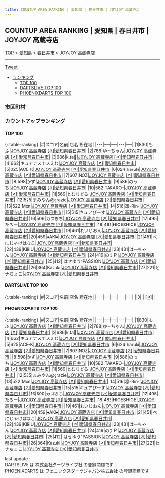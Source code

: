 ```yaml
---
title: COUNTUP AREA RANKING | 愛知県 | 春日井市 | JOYJOY 高蔵寺店
---
```

## COUNTUP AREA RANKING | 愛知県 | 春日井市 | JOYJOY 高蔵寺店

[TOP](/darts/rank/) > [愛知県](/darts/rank/愛知県/) > [春日井市](/darts/rank/愛知県/春日井市/) > JOYJOY 高蔵寺店

___

<a href="https://twitter.com/share?ref_src=twsrc%5Etfw" data-text="COUNTUP AREA RANKING | 愛知県春日井市JOYJOY 高蔵寺店" class="twitter-share-button" data-hashtags="DARTSLIVE,PHOENIXDARTS,darts,ダーツ" data-show-count="false">Tweet</a>

* [ランキング](#カウントアップランキング)
    * [TOP 100](#top-100)
    * [DARTSLIVE TOP 100](#dartslive-top-100)
    * [PHOENIXDARTS TOP 100](#phoenixdarts-top-100)

### 市区町村

<ul>

</ul>

### カウントアップランキング

#### TOP 100



{:.table-ranking}
|#|スコア|名前|店名|所在地|
|---|---|---|---|---|
|1|830|<span class="rank-name-pd">もふ</span>|<a href="/darts/rank/shops/9873.html">JOYJOY 高蔵寺店</a> <a href="https://vs.phoenixdarts.com/jp/shop/shopDetailInfo/s_9873?s_seq=9873">[↗]</a>|<a href="/darts/rank/愛知県/春日井市">愛知県春日井市</a>|
|2|788|<span class="rank-name-pd">ゆーちゃん</span>|<a href="/darts/rank/shops/9873.html">JOYJOY 高蔵寺店</a> <a href="https://vs.phoenixdarts.com/jp/shop/shopDetailInfo/s_9873?s_seq=9873">[↗]</a>|<a href="/darts/rank/愛知県/春日井市">愛知県春日井市</a>|
|3|686|<span class="rank-name-pd">k.ta🐣</span>|<a href="/darts/rank/shops/9873.html">JOYJOY 高蔵寺店</a> <a href="https://vs.phoenixdarts.com/jp/shop/shopDetailInfo/s_9873?s_seq=9873">[↗]</a>|<a href="/darts/rank/愛知県/春日井市">愛知県春日井市</a>|
|4|662|<span class="rank-name-pd">キュアナスナスえむ</span>|<a href="/darts/rank/shops/9873.html">JOYJOY 高蔵寺店</a> <a href="https://vs.phoenixdarts.com/jp/shop/shopDetailInfo/s_9873?s_seq=9873">[↗]</a>|<a href="/darts/rank/愛知県/春日井市">愛知県春日井市</a>|
|5|625|<span class="rank-name-pd">ACE-K</span>|<a href="/darts/rank/shops/9873.html">JOYJOY 高蔵寺店</a> <a href="https://vs.phoenixdarts.com/jp/shop/shopDetailInfo/s_9873?s_seq=9873">[↗]</a>|<a href="/darts/rank/愛知県/春日井市">愛知県春日井市</a>|
|6|624|<span class="rank-name-pd">haruki</span>|<a href="/darts/rank/shops/9873.html">JOYJOY 高蔵寺店</a> <a href="https://vs.phoenixdarts.com/jp/shop/shopDetailInfo/s_9873?s_seq=9873">[↗]</a>|<a href="/darts/rank/愛知県/春日井市">愛知県春日井市</a>|
|7|607|<span class="rank-name-pd">NOZ</span>|<a href="/darts/rank/shops/9873.html">JOYJOY 高蔵寺店</a> <a href="https://vs.phoenixdarts.com/jp/shop/shopDetailInfo/s_9873?s_seq=9873">[↗]</a>|<a href="/darts/rank/愛知県/春日井市">愛知県春日井市</a>|
|8|598|<span class="rank-name-pd">かず</span>|<a href="/darts/rank/shops/9873.html">JOYJOY 高蔵寺店</a> <a href="https://vs.phoenixdarts.com/jp/shop/shopDetailInfo/s_9873?s_seq=9873">[↗]</a>|<a href="/darts/rank/愛知県/春日井市">愛知県春日井市</a>|
|9|586|<span class="rank-name-pd">のっち</span>|<a href="/darts/rank/shops/9873.html">JOYJOY 高蔵寺店</a> <a href="https://vs.phoenixdarts.com/jp/shop/shopDetailInfo/s_9873?s_seq=9873">[↗]</a>|<a href="/darts/rank/愛知県/春日井市">愛知県春日井市</a>|
|10|582|<span class="rank-name-pd">TAKARO-</span>|<a href="/darts/rank/shops/9873.html">JOYJOY 高蔵寺店</a> <a href="https://vs.phoenixdarts.com/jp/shop/shopDetailInfo/s_9873?s_seq=9873">[↗]</a>|<a href="/darts/rank/愛知県/春日井市">愛知県春日井市</a>|
|11|569|<span class="rank-name-pd">とむりどる</span>|<a href="/darts/rank/shops/9873.html">JOYJOY 高蔵寺店</a> <a href="https://vs.phoenixdarts.com/jp/shop/shopDetailInfo/s_9873?s_seq=9873">[↗]</a>|<a href="/darts/rank/愛知県/春日井市">愛知県春日井市</a>|
|12|525|<span class="rank-name-pd">まみやん@grazie</span>|<a href="/darts/rank/shops/9873.html">JOYJOY 高蔵寺店</a> <a href="https://vs.phoenixdarts.com/jp/shop/shopDetailInfo/s_9873?s_seq=9873">[↗]</a>|<a href="/darts/rank/愛知県/春日井市">愛知県春日井市</a>|
|13|522|<span class="rank-name-pd">Mon</span>|<a href="/darts/rank/shops/9873.html">JOYJOY 高蔵寺店</a> <a href="https://vs.phoenixdarts.com/jp/shop/shopDetailInfo/s_9873?s_seq=9873">[↗]</a>|<a href="/darts/rank/愛知県/春日井市">愛知県春日井市</a>|
|14|516|<span class="rank-name-pd">凛-Rin-</span>|<a href="/darts/rank/shops/9873.html">JOYJOY 高蔵寺店</a> <a href="https://vs.phoenixdarts.com/jp/shop/shopDetailInfo/s_9873?s_seq=9873">[↗]</a>|<a href="/darts/rank/愛知県/春日井市">愛知県春日井市</a>|
|15|515|<span class="rank-name-pd">キュアぴーす</span>|<a href="/darts/rank/shops/9873.html">JOYJOY 高蔵寺店</a> <a href="https://vs.phoenixdarts.com/jp/shop/shopDetailInfo/s_9873?s_seq=9873">[↗]</a>|<a href="/darts/rank/愛知県/春日井市">愛知県春日井市</a>|
|16|509|<span class="rank-name-pd">カズきち</span>|<a href="/darts/rank/shops/9873.html">JOYJOY 高蔵寺店</a> <a href="https://vs.phoenixdarts.com/jp/shop/shopDetailInfo/s_9873?s_seq=9873">[↗]</a>|<a href="/darts/rank/愛知県/春日井市">愛知県春日井市</a>|
|17|495|<span class="rank-name-pd">たろー</span>|<a href="/darts/rank/shops/9873.html">JOYJOY 高蔵寺店</a> <a href="https://vs.phoenixdarts.com/jp/shop/shopDetailInfo/s_9873?s_seq=9873">[↗]</a>|<a href="/darts/rank/愛知県/春日井市">愛知県春日井市</a>|
|18|482|<span class="rank-name-pd">HIGESHIGE</span>|<a href="/darts/rank/shops/9873.html">JOYJOY 高蔵寺店</a> <a href="https://vs.phoenixdarts.com/jp/shop/shopDetailInfo/s_9873?s_seq=9873">[↗]</a>|<a href="/darts/rank/愛知県/春日井市">愛知県春日井市</a>|
|19|461|<span class="rank-name-pd">れいじおん</span>|<a href="/darts/rank/shops/9873.html">JOYJOY 高蔵寺店</a> <a href="https://vs.phoenixdarts.com/jp/shop/shopDetailInfo/s_9873?s_seq=9873">[↗]</a>|<a href="/darts/rank/愛知県/春日井市">愛知県春日井市</a>|
|20|459|<span class="rank-name-pd">♦︎AKI♦︎</span>|<a href="/darts/rank/shops/9873.html">JOYJOY 高蔵寺店</a> <a href="https://vs.phoenixdarts.com/jp/shop/shopDetailInfo/s_9873?s_seq=9873">[↗]</a>|<a href="/darts/rank/愛知県/春日井市">愛知県春日井市</a>|
|21|451|<span class="rank-name-pd">べにじゃけはなこ</span>|<a href="/darts/rank/shops/9873.html">JOYJOY 高蔵寺店</a> <a href="https://vs.phoenixdarts.com/jp/shop/shopDetailInfo/s_9873?s_seq=9873">[↗]</a>|<a href="/darts/rank/愛知県/春日井市">愛知県春日井市</a>|
|22|439|<span class="rank-name-pd">KIRIU</span>|<a href="/darts/rank/shops/9873.html">JOYJOY 高蔵寺店</a> <a href="https://vs.phoenixdarts.com/jp/shop/shopDetailInfo/s_9873?s_seq=9873">[↗]</a>|<a href="/darts/rank/愛知県/春日井市">愛知県春日井市</a>|
|23|431|<span class="rank-name-pd">はーちゃん</span>|<a href="/darts/rank/shops/9873.html">JOYJOY 高蔵寺店</a> <a href="https://vs.phoenixdarts.com/jp/shop/shopDetailInfo/s_9873?s_seq=9873">[↗]</a>|<a href="/darts/rank/愛知県/春日井市">愛知県春日井市</a>|
|24|419|<span class="rank-name-pd">のりＰ</span>|<a href="/darts/rank/shops/9873.html">JOYJOY 高蔵寺店</a> <a href="https://vs.phoenixdarts.com/jp/shop/shopDetailInfo/s_9873?s_seq=9873">[↗]</a>|<a href="/darts/rank/愛知県/春日井市">愛知県春日井市</a>|
|25|412|<span class="rank-name-pd"> はせゆう†PASSION</span>|<a href="/darts/rank/shops/9873.html">JOYJOY 高蔵寺店</a> <a href="https://vs.phoenixdarts.com/jp/shop/shopDetailInfo/s_9873?s_seq=9873">[↗]</a>|<a href="/darts/rank/愛知県/春日井市">愛知県春日井市</a>|
|26|364|<span class="rank-name-pd">Kazuki</span>|<a href="/darts/rank/shops/9873.html">JOYJOY 高蔵寺店</a> <a href="https://vs.phoenixdarts.com/jp/shop/shopDetailInfo/s_9873?s_seq=9873">[↗]</a>|<a href="/darts/rank/愛知県/春日井市">愛知県春日井市</a>|
|27|221|<span class="rank-name-pd">ヒナちょこ</span>|<a href="/darts/rank/shops/9873.html">JOYJOY 高蔵寺店</a> <a href="https://vs.phoenixdarts.com/jp/shop/shopDetailInfo/s_9873?s_seq=9873">[↗]</a>|<a href="/darts/rank/愛知県/春日井市">愛知県春日井市</a>|


#### DARTSLIVE TOP 100



{:.table-ranking}
|#|スコア|名前|店名|所在地|
|---|---|---|---|---|
||0|<span class="rank-name-dl"> </span>|<a href="/darts/rank/shops/.html"></a> <a href="">[↗]</a>|<a href="/darts/rank//"></a>|


#### PHOENIXDARTS TOP 100



{:.table-ranking}
|#|スコア|名前|店名|所在地|
|---|---|---|---|---|
|1|830|<span class="rank-name-pd">もふ</span>|<a href="/darts/rank/shops/9873.html">JOYJOY 高蔵寺店</a> <a href="https://vs.phoenixdarts.com/jp/shop/shopDetailInfo/s_9873?s_seq=9873">[↗]</a>|<a href="/darts/rank/愛知県/春日井市">愛知県春日井市</a>|
|2|788|<span class="rank-name-pd">ゆーちゃん</span>|<a href="/darts/rank/shops/9873.html">JOYJOY 高蔵寺店</a> <a href="https://vs.phoenixdarts.com/jp/shop/shopDetailInfo/s_9873?s_seq=9873">[↗]</a>|<a href="/darts/rank/愛知県/春日井市">愛知県春日井市</a>|
|3|686|<span class="rank-name-pd">k.ta🐣</span>|<a href="/darts/rank/shops/9873.html">JOYJOY 高蔵寺店</a> <a href="https://vs.phoenixdarts.com/jp/shop/shopDetailInfo/s_9873?s_seq=9873">[↗]</a>|<a href="/darts/rank/愛知県/春日井市">愛知県春日井市</a>|
|4|662|<span class="rank-name-pd">キュアナスナスえむ</span>|<a href="/darts/rank/shops/9873.html">JOYJOY 高蔵寺店</a> <a href="https://vs.phoenixdarts.com/jp/shop/shopDetailInfo/s_9873?s_seq=9873">[↗]</a>|<a href="/darts/rank/愛知県/春日井市">愛知県春日井市</a>|
|5|625|<span class="rank-name-pd">ACE-K</span>|<a href="/darts/rank/shops/9873.html">JOYJOY 高蔵寺店</a> <a href="https://vs.phoenixdarts.com/jp/shop/shopDetailInfo/s_9873?s_seq=9873">[↗]</a>|<a href="/darts/rank/愛知県/春日井市">愛知県春日井市</a>|
|6|624|<span class="rank-name-pd">haruki</span>|<a href="/darts/rank/shops/9873.html">JOYJOY 高蔵寺店</a> <a href="https://vs.phoenixdarts.com/jp/shop/shopDetailInfo/s_9873?s_seq=9873">[↗]</a>|<a href="/darts/rank/愛知県/春日井市">愛知県春日井市</a>|
|7|607|<span class="rank-name-pd">NOZ</span>|<a href="/darts/rank/shops/9873.html">JOYJOY 高蔵寺店</a> <a href="https://vs.phoenixdarts.com/jp/shop/shopDetailInfo/s_9873?s_seq=9873">[↗]</a>|<a href="/darts/rank/愛知県/春日井市">愛知県春日井市</a>|
|8|598|<span class="rank-name-pd">かず</span>|<a href="/darts/rank/shops/9873.html">JOYJOY 高蔵寺店</a> <a href="https://vs.phoenixdarts.com/jp/shop/shopDetailInfo/s_9873?s_seq=9873">[↗]</a>|<a href="/darts/rank/愛知県/春日井市">愛知県春日井市</a>|
|9|586|<span class="rank-name-pd">のっち</span>|<a href="/darts/rank/shops/9873.html">JOYJOY 高蔵寺店</a> <a href="https://vs.phoenixdarts.com/jp/shop/shopDetailInfo/s_9873?s_seq=9873">[↗]</a>|<a href="/darts/rank/愛知県/春日井市">愛知県春日井市</a>|
|10|582|<span class="rank-name-pd">TAKARO-</span>|<a href="/darts/rank/shops/9873.html">JOYJOY 高蔵寺店</a> <a href="https://vs.phoenixdarts.com/jp/shop/shopDetailInfo/s_9873?s_seq=9873">[↗]</a>|<a href="/darts/rank/愛知県/春日井市">愛知県春日井市</a>|
|11|569|<span class="rank-name-pd">とむりどる</span>|<a href="/darts/rank/shops/9873.html">JOYJOY 高蔵寺店</a> <a href="https://vs.phoenixdarts.com/jp/shop/shopDetailInfo/s_9873?s_seq=9873">[↗]</a>|<a href="/darts/rank/愛知県/春日井市">愛知県春日井市</a>|
|12|525|<span class="rank-name-pd">まみやん@grazie</span>|<a href="/darts/rank/shops/9873.html">JOYJOY 高蔵寺店</a> <a href="https://vs.phoenixdarts.com/jp/shop/shopDetailInfo/s_9873?s_seq=9873">[↗]</a>|<a href="/darts/rank/愛知県/春日井市">愛知県春日井市</a>|
|13|522|<span class="rank-name-pd">Mon</span>|<a href="/darts/rank/shops/9873.html">JOYJOY 高蔵寺店</a> <a href="https://vs.phoenixdarts.com/jp/shop/shopDetailInfo/s_9873?s_seq=9873">[↗]</a>|<a href="/darts/rank/愛知県/春日井市">愛知県春日井市</a>|
|14|516|<span class="rank-name-pd">凛-Rin-</span>|<a href="/darts/rank/shops/9873.html">JOYJOY 高蔵寺店</a> <a href="https://vs.phoenixdarts.com/jp/shop/shopDetailInfo/s_9873?s_seq=9873">[↗]</a>|<a href="/darts/rank/愛知県/春日井市">愛知県春日井市</a>|
|15|515|<span class="rank-name-pd">キュアぴーす</span>|<a href="/darts/rank/shops/9873.html">JOYJOY 高蔵寺店</a> <a href="https://vs.phoenixdarts.com/jp/shop/shopDetailInfo/s_9873?s_seq=9873">[↗]</a>|<a href="/darts/rank/愛知県/春日井市">愛知県春日井市</a>|
|16|509|<span class="rank-name-pd">カズきち</span>|<a href="/darts/rank/shops/9873.html">JOYJOY 高蔵寺店</a> <a href="https://vs.phoenixdarts.com/jp/shop/shopDetailInfo/s_9873?s_seq=9873">[↗]</a>|<a href="/darts/rank/愛知県/春日井市">愛知県春日井市</a>|
|17|495|<span class="rank-name-pd">たろー</span>|<a href="/darts/rank/shops/9873.html">JOYJOY 高蔵寺店</a> <a href="https://vs.phoenixdarts.com/jp/shop/shopDetailInfo/s_9873?s_seq=9873">[↗]</a>|<a href="/darts/rank/愛知県/春日井市">愛知県春日井市</a>|
|18|482|<span class="rank-name-pd">HIGESHIGE</span>|<a href="/darts/rank/shops/9873.html">JOYJOY 高蔵寺店</a> <a href="https://vs.phoenixdarts.com/jp/shop/shopDetailInfo/s_9873?s_seq=9873">[↗]</a>|<a href="/darts/rank/愛知県/春日井市">愛知県春日井市</a>|
|19|461|<span class="rank-name-pd">れいじおん</span>|<a href="/darts/rank/shops/9873.html">JOYJOY 高蔵寺店</a> <a href="https://vs.phoenixdarts.com/jp/shop/shopDetailInfo/s_9873?s_seq=9873">[↗]</a>|<a href="/darts/rank/愛知県/春日井市">愛知県春日井市</a>|
|20|459|<span class="rank-name-pd">♦︎AKI♦︎</span>|<a href="/darts/rank/shops/9873.html">JOYJOY 高蔵寺店</a> <a href="https://vs.phoenixdarts.com/jp/shop/shopDetailInfo/s_9873?s_seq=9873">[↗]</a>|<a href="/darts/rank/愛知県/春日井市">愛知県春日井市</a>|
|21|451|<span class="rank-name-pd">べにじゃけはなこ</span>|<a href="/darts/rank/shops/9873.html">JOYJOY 高蔵寺店</a> <a href="https://vs.phoenixdarts.com/jp/shop/shopDetailInfo/s_9873?s_seq=9873">[↗]</a>|<a href="/darts/rank/愛知県/春日井市">愛知県春日井市</a>|
|22|439|<span class="rank-name-pd">KIRIU</span>|<a href="/darts/rank/shops/9873.html">JOYJOY 高蔵寺店</a> <a href="https://vs.phoenixdarts.com/jp/shop/shopDetailInfo/s_9873?s_seq=9873">[↗]</a>|<a href="/darts/rank/愛知県/春日井市">愛知県春日井市</a>|
|23|431|<span class="rank-name-pd">はーちゃん</span>|<a href="/darts/rank/shops/9873.html">JOYJOY 高蔵寺店</a> <a href="https://vs.phoenixdarts.com/jp/shop/shopDetailInfo/s_9873?s_seq=9873">[↗]</a>|<a href="/darts/rank/愛知県/春日井市">愛知県春日井市</a>|
|24|419|<span class="rank-name-pd">のりＰ</span>|<a href="/darts/rank/shops/9873.html">JOYJOY 高蔵寺店</a> <a href="https://vs.phoenixdarts.com/jp/shop/shopDetailInfo/s_9873?s_seq=9873">[↗]</a>|<a href="/darts/rank/愛知県/春日井市">愛知県春日井市</a>|
|25|412|<span class="rank-name-pd"> はせゆう†PASSION</span>|<a href="/darts/rank/shops/9873.html">JOYJOY 高蔵寺店</a> <a href="https://vs.phoenixdarts.com/jp/shop/shopDetailInfo/s_9873?s_seq=9873">[↗]</a>|<a href="/darts/rank/愛知県/春日井市">愛知県春日井市</a>|
|26|364|<span class="rank-name-pd">Kazuki</span>|<a href="/darts/rank/shops/9873.html">JOYJOY 高蔵寺店</a> <a href="https://vs.phoenixdarts.com/jp/shop/shopDetailInfo/s_9873?s_seq=9873">[↗]</a>|<a href="/darts/rank/愛知県/春日井市">愛知県春日井市</a>|
|27|221|<span class="rank-name-pd">ヒナちょこ</span>|<a href="/darts/rank/shops/9873.html">JOYJOY 高蔵寺店</a> <a href="https://vs.phoenixdarts.com/jp/shop/shopDetailInfo/s_9873?s_seq=9873">[↗]</a>|<a href="/darts/rank/愛知県/春日井市">愛知県春日井市</a>|


<div class="footer border-top border-gray-light mt-5 pt-3 text-right text-gray">
    last update : <span style="font-weight: italic" id="foot_last_modified"></span><br />
    DARTSLIVE は 株式会社ダーツライブ社 の登録商標です<br />
    PHOENIXDARTS は フェニックスダーツジャパン株式会社 の登録商標です<br />
</div>

<script src="https://cdnjs.cloudflare.com/ajax/libs/jquery.tablesorter/2.31.3/js/jquery.tablesorter.min.js" integrity="sha512-qzgd5cYSZcosqpzpn7zF2ZId8f/8CHmFKZ8j7mU4OUXTNRd5g+ZHBPsgKEwoqxCtdQvExE5LprwwPAgoicguNg==" crossorigin="anonymous" referrerpolicy="no-referrer"></script>
<link rel="stylesheet" href="https://cdnjs.cloudflare.com/ajax/libs/jquery.tablesorter/2.31.3/css/theme.default.min.css" integrity="sha512-wghhOJkjQX0Lh3NSWvNKeZ0ZpNn+SPVXX1Qyc9OCaogADktxrBiBdKGDoqVUOyhStvMBmJQ8ZdMHiR3wuEq8+w==" crossorigin="anonymous" referrerpolicy="no-referrer" />
<script>
$(function() {
    $(".table-ranking").tablesorter({sortList:[[0, 0]]});
    $("#foot_last_modified").text(formatDate(new Date(document.lastModified), 'yyyy-MM-dd HH:mm:ss'));
});
</script>

<script async src="https://platform.twitter.com/widgets.js" charset="utf-8"></script>